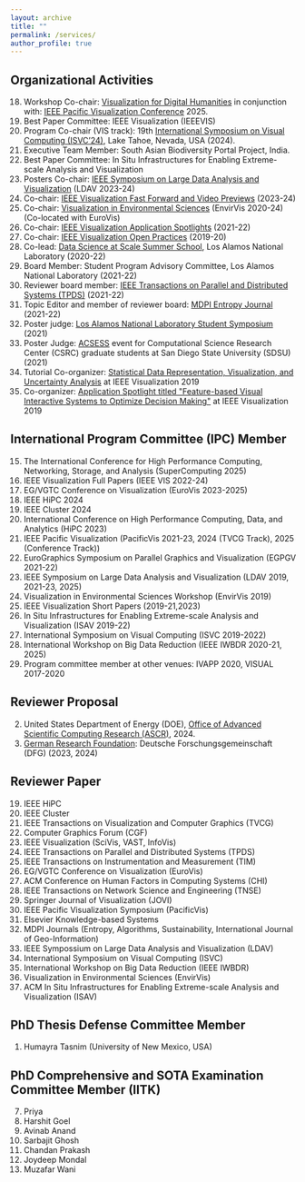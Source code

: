```yaml
---
layout: archive
title: ""
permalink: /services/
author_profile: true
---
```


## Organizational Activities

18. Workshop Co-chair: [Visualization for Digital Humanities](https://soumyadutta-cse.github.io/dphvis/) in conjunction with: [IEEE Pacific Visualization Conference](https://pacificvis2025.github.io/pages/index.html) 2025.
17. Best Paper Committee: IEEE Visualization (IEEEVIS)
16. Program Co-chair (VIS track): 19th [International Symposium on Visual Computing (ISVC’24)](https://www.isvc.net/index.php/organizing-committee/), Lake Tahoe, Nevada, USA (2024).
15. Executive Team Member: South Asian Biodiversity Portal Project, India.
14. Best Paper Committee: In Situ Infrastructures for Enabling Extreme-scale Analysis and Visualization
13. Posters Co-chair: [IEEE Symposium on Large Data Analysis and Visualization](https://ldav.io/2024/organization.html) (LDAV 2023-24)
12. Co-chair: [IEEE Visualization Fast Forward and Video Previews](https://ieeevis.org/year/2024/info/committees/conference-committee) (2023-24)
11. Co-chair: [Visualization in Environmental Sciences](https://www.informatik.uni-leipzig.de/bsv/envirvis2024/) (EnvirVis 2020-24) (Co-located with EuroVis) 
10. Co-chair: [IEEE Visualization Application Spotlights](http://ieeevis.org/year/2022/info/call-participation/application-spotlights) (2021-22)
9. Co-chair: [IEEE Visualization Open Practices](http://ieeevis.org/year/2022/info/open-practices/open-practices) (2019-20)
8. Co-lead: [Data Science at Scale Summer School](https://dssschool.org/), Los Alamos National Laboratory (2020-22)
7. Board Member: Student Program Advisory Committee, Los Alamos National Laboratory (2021-22)
6. Reviewer board member: [IEEE Transactions on Parallel and Distributed Systems (TPDS)](https://www.computer.org/csdl/journal/td/about/107377?title=Review%20Board&periodical=IEEE%20Transactions%20on%20Parallel%20and%20Distributed%20Systems) (2021-22)
5. Topic Editor and member of reviewer board: [MDPI Entropy Journal](https://www.mdpi.com/journal/entropy/topic_editors) (2021-22)
4. Poster judge: [Los Alamos National Laboratory Student Symposium](https://www.lanl.gov/careers/career-options/student-internships/symposium/index.php) (2021)
3. Poster Judge: [ACSESS](https://sites.google.com/sdsu.edu/acsess-2021/home?authuser=0) event for Computational Science Research Center (CSRC) graduate students at San Diego State University (SDSU) (2021)
2. Tutorial Co-organizer: [Statistical Data Representation, Visualization, and Uncertainty Analysis](https://sites.google.com/view/distributiontutorial) at IEEE Visualization 2019
1. Co-organizer: [Application Spotlight titled "Feature-based Visual Interactive Systems to Optimize Decision Making"](http://ieeevis.org/year/2019/info/application-spotlights) at IEEE Visualization 2019



## International Program Committee (IPC) Member

15. The International Conference for High Performance Computing, Networking, Storage, and Analysis (SuperComputing 2025)
14. IEEE Visualization Full Papers (IEEE VIS 2022-24)
13. EG/VGTC Conference on Visualization (EuroVis 2023-2025)
12. IEEE HiPC 2024
11. IEEE Cluster 2024
10. International Conference on High Performance Computing, Data, and Analytics (HiPC 2023)
9. IEEE Pacific Visualization (PacificVis 2021-23, 2024 (TVCG Track), 2025 (Conference Track))
8. EuroGraphics Symposium on Parallel Graphics and Visualization (EGPGV 2021-22)
7. IEEE Symposium on Large Data Analysis and Visualization (LDAV 2019, 2021-23, 2025)
6. Visualization in Environmental Sciences Workshop (EnvirVis 2019)
5. IEEE Visualization Short Papers (2019-21,2023)
4. In Situ Infrastructures for Enabling Extreme-scale Analysis and Visualization (ISAV 2019-22)
3. International Symposium on Visual Computing (ISVC 2019-2022)
2. International Workshop on Big Data Reduction (IEEE IWBDR 2020-21, 2025)
1. Program committee member at other venues: IVAPP 2020, VISUAL 2017-2020

## Reviewer Proposal

2. United States Department of Energy (DOE), [Office of Advanced Scientific Computing Research (ASCR)](https://science.osti.gov/ascr), 2024.
1. [German Research Foundation](https://www.dfg.de/en/): Deutsche Forschungsgemeinschaft (DFG) (2023, 2024)


## Reviewer Paper

19. IEEE HiPC
18. IEEE Cluster
17. IEEE Transactions on Visualization and Computer Graphics (TVCG)
16. Computer Graphics Forum (CGF)
15. IEEE Visualization (SciVis, VAST, InfoVis)
14. IEEE Transactions on Parallel and Distributed Systems (TPDS)
13. IEEE Transactions on Instrumentation and Measurement (TIM)
12. EG/VGTC Conference on Visualization (EuroVis)
11. ACM Conference on Human Factors in Computing Systems (CHI)
10. IEEE Transactions on Network Science and Engineering (TNSE)
9. Springer Journal of Visualization (JOVI)
8. IEEE Pacific Visualization Symposium (PacificVis)
7. Elsevier Knowledge-based Systems
6. MDPI Journals (Entropy, Algorithms, Sustainability, International Journal of Geo-Information)
5. IEEE Sympossium on Large Data Analysis and Visualization (LDAV)
4. International Symposium on Visual Computing (ISVC)
3. International Workshop on Big Data Reduction (IEEE IWBDR)
2. Visualization in Environmental Sciences (EnvirVis)
1. ACM In Situ Infrastructures for Enabling Extreme-scale Analysis and Visualization (ISAV)

## PhD Thesis Defense Committee Member

1. Humayra Tasnim (University of New Mexico, USA)

## PhD Comprehensive and SOTA Examination Committee Member (IITK)

7. Priya
6. Harshit Goel
5. Avinab Anand
4. Sarbajit Ghosh
3. Chandan Prakash
2. Joydeep Mondal
1. Muzafar Wani

<!-- ## MTech Thesis Final Examination Committee Member (IITK)

4. Karthik Kumar G R (EE)
3. Ketan Shakya (EE)
2. Landa Tarakeswara Rao (EE) 
1. Ashankur Tripathi (CSE) -->





